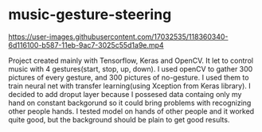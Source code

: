 # music-gesture-steering

https://user-images.githubusercontent.com/17032535/118360340-6d116100-b587-11eb-9ac7-3025c55d1a9e.mp4

Project created mainly with Tensorflow, Keras and OpenCV. It let to control music with 4 gestures(start, stop, up, down). I used openCV to gather 300 pictures of every gesture, and 300 pictures of no-gesture. I used them to train neural net with transfer learning(using Xception from Keras library). I decided to add droput layer because I possesed data containg only my hand on constant backgorund so it could bring problems with recognizing other people hands. I tested model on hands of other people and it worked quite good, but the background should be plain to get good results.
